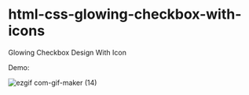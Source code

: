 # html-css-glowing-checkbox-with-icons

Glowing Checkbox Design With Icon

Demo: 

![ezgif com-gif-maker (14)](https://user-images.githubusercontent.com/97748602/171901178-88c15400-4a6d-403f-a864-7b7c9ea2b133.gif)
